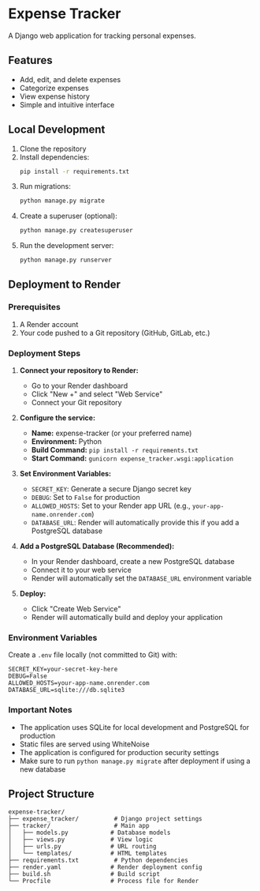 # Expense Tracker

A Django web application for tracking personal expenses.

## Features

- Add, edit, and delete expenses
- Categorize expenses
- View expense history
- Simple and intuitive interface

## Local Development

1. Clone the repository
2. Install dependencies:
   ```bash
   pip install -r requirements.txt
   ```
3. Run migrations:
   ```bash
   python manage.py migrate
   ```
4. Create a superuser (optional):
   ```bash
   python manage.py createsuperuser
   ```
5. Run the development server:
   ```bash
   python manage.py runserver
   ```

## Deployment to Render

### Prerequisites

1. A Render account
2. Your code pushed to a Git repository (GitHub, GitLab, etc.)

### Deployment Steps

1. **Connect your repository to Render:**
   - Go to your Render dashboard
   - Click "New +" and select "Web Service"
   - Connect your Git repository

2. **Configure the service:**
   - **Name:** expense-tracker (or your preferred name)
   - **Environment:** Python
   - **Build Command:** `pip install -r requirements.txt`
   - **Start Command:** `gunicorn expense_tracker.wsgi:application`

3. **Set Environment Variables:**
   - `SECRET_KEY`: Generate a secure Django secret key
   - `DEBUG`: Set to `False` for production
   - `ALLOWED_HOSTS`: Set to your Render app URL (e.g., `your-app-name.onrender.com`)
   - `DATABASE_URL`: Render will automatically provide this if you add a PostgreSQL database

4. **Add a PostgreSQL Database (Recommended):**
   - In your Render dashboard, create a new PostgreSQL database
   - Connect it to your web service
   - Render will automatically set the `DATABASE_URL` environment variable

5. **Deploy:**
   - Click "Create Web Service"
   - Render will automatically build and deploy your application

### Environment Variables

Create a `.env` file locally (not committed to Git) with:

```
SECRET_KEY=your-secret-key-here
DEBUG=False
ALLOWED_HOSTS=your-app-name.onrender.com
DATABASE_URL=sqlite:///db.sqlite3
```

### Important Notes

- The application uses SQLite for local development and PostgreSQL for production
- Static files are served using WhiteNoise
- The application is configured for production security settings
- Make sure to run `python manage.py migrate` after deployment if using a new database

## Project Structure

```
expense-tracker/
├── expense_tracker/          # Django project settings
├── tracker/                  # Main app
│   ├── models.py            # Database models
│   ├── views.py             # View logic
│   ├── urls.py              # URL routing
│   └── templates/           # HTML templates
├── requirements.txt          # Python dependencies
├── render.yaml              # Render deployment config
├── build.sh                 # Build script
└── Procfile                 # Process file for Render
``` 